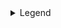 <details style={{ width: 500 }}>
  <summary>Legend</summary>

### Class

`-{n}` Supports values from theme

`-[n]` Supports arbitrary values

### Icon

✅ Full support

✔️ Partial support on native

🧪 Experimental support on native

:iphone: Native only

🌐 Web only

</details>